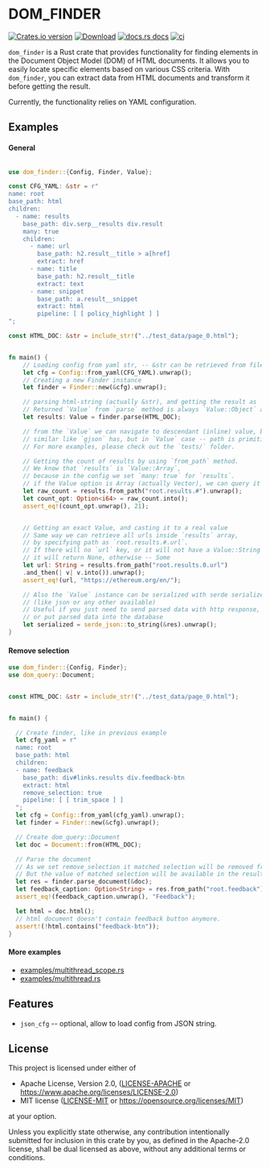 
# DOM_FINDER

[![Crates.io version](https://img.shields.io/crates/v/dom_finder.svg?style=flat)](https://crates.io/crates/dom_finder)
[![Download](https://img.shields.io/crates/d/dom_finder.svg?style=flat)](https://crates.io/crates/dom_finder)
[![docs.rs docs](https://img.shields.io/badge/docs-latest-blue.svg?style=flat)](https://docs.rs/dom_finder)
[![ci](https://github.com/niklak/dom_finder/actions/workflows/rust.yml/badge.svg)](https://github.com/niklak/dom_finder/actions/workflows/rust.yml)

`dom_finder` is a Rust crate that provides functionality for finding elements in the Document Object Model (DOM) of HTML documents. 
It allows you to easily locate specific elements based on various CSS criteria. 
With `dom_finder`, you can extract data from HTML documents and transform it before getting the result.

Currently, the functionality relies on YAML configuration.


## Examples

#### General

```rust

use dom_finder::{Config, Finder, Value};

const CFG_YAML: &str = r"
name: root
base_path: html
children:
  - name: results
    base_path: div.serp__results div.result
    many: true
    children:
      - name: url
        base_path: h2.result__title > a[href]
        extract: href
      - name: title
        base_path: h2.result__title
        extract: text
      - name: snippet
        base_path: a.result__snippet
        extract: html
        pipeline: [ [ policy_highlight ] ]
";

const HTML_DOC: &str = include_str!("../test_data/page_0.html");


fn main() {
    // Loading config from yaml str, -- &str can be retrieved from file or buffer,
    let cfg = Config::from_yaml(CFG_YAML).unwrap();
    // Creating a new Finder instance
    let finder = Finder::new(&cfg).unwrap();

    // parsing html-string (actually &str), and getting the result as `Value`.
    // Returned `Value` from `parse` method is always `Value::Object` and it has only one key (String).
    let results: Value = finder.parse(HTML_DOC);

    // from the `Value` we can navigate to descendant (inline) value, by path,
    // similar like `gjson` has, but in `Value` case -- path is primitive.
    // For more examples, please check out the `tests/` folder.

    // Getting the count of results by using `from_path` method.
    // We know that `results` is `Value::Array`, 
    // because in the config we set `many: true` for `results`.
    // if the Value option is Array (actually Vector), we can query it by: # or a (positive) number.
    let raw_count = results.from_path("root.results.#").unwrap();
    let count_opt: Option<i64> = raw_count.into();
    assert_eq!(count_opt.unwrap(), 21);


    // Getting an exact Value, and casting it to a real value
    // Same way we can retrieve all urls inside `results` array, 
    // by specifying path as `root.results.#.url`.
    // If there will no `url` key, or it will not have a Value::String type, 
    // it will return None, otherwise -- Some
    let url: String = results.from_path("root.results.0.url")
    .and_then(| v| v.into()).unwrap();
    assert_eq!(url, "https://ethereum.org/en/");

    // Also the `Value` instance can be serialized with serde serializer 
    // (like json or any other available)
    // Useful if you just need to send parsed data with http response, 
    // or put parsed data into the database
    let serialized = serde_json::to_string(&res).unwrap();
}
```

#### Remove selection

```rust
use dom_finder::{Config, Finder};
use dom_query::Document;


const HTML_DOC: &str = include_str!("../test_data/page_0.html");


fn main() {

  // Create finder, like in previous example
  let cfg_yaml = r"
  name: root
  base_path: html
  children:
  - name: feedback
    base_path: div#links.results div.feedback-btn
    extract: html
    remove_selection: true
    pipeline: [ [ trim_space ] ]
  ";
  let cfg = Config::from_yaml(cfg_yaml).unwrap();
  let finder = Finder::new(&cfg).unwrap();

  // Create dom_query::Document
  let doc = Document::from(HTML_DOC);

  // Parse the document
  // As we set remove_selection it matched selection will be removed from the document.
  // But the value of matched selection will be available in the result
  let res = finder.parse_document(&doc);
  let feedback_caption: Option<String> = res.from_path("root.feedback").unwrap().into();
  assert_eq!(feedback_caption.unwrap(), "Feedback");

  let html = doc.html();
  // html document doesn't contain feedback button anymore. 
  assert!(!html.contains("feedback-btn"));
}

```

#### More examples

- [examples/multithread_scope.rs](./examples/multithread_scope.rs)
- [examples/multithread.rs](./examples/multithread.rs)
 

## Features

- `json_cfg` -- optional, allow to load config from JSON string.

## License

This project is licensed under either of

 * Apache License, Version 2.0, ([LICENSE-APACHE](LICENSE-APACHE) or
   https://www.apache.org/licenses/LICENSE-2.0)
 * MIT license ([LICENSE-MIT](LICENSE-MIT) or
   https://opensource.org/licenses/MIT)

at your option.

 Unless you explicitly state otherwise, any contribution intentionally submitted for inclusion in this crate by you, as defined in the Apache-2.0 license, shall be dual licensed as above, without any additional terms or conditions.